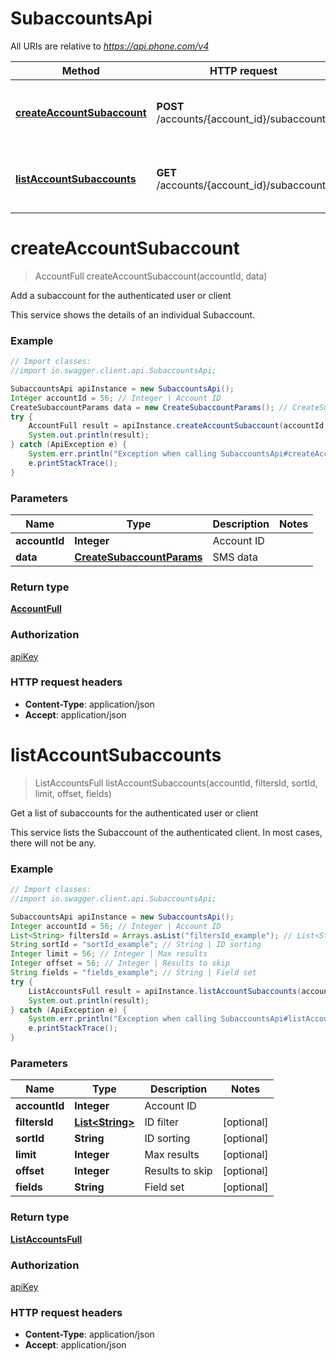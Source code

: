 # SubaccountsApi

All URIs are relative to *https://api.phone.com/v4*

Method | HTTP request | Description
------------- | ------------- | -------------
[**createAccountSubaccount**](SubaccountsApi.md#createAccountSubaccount) | **POST** /accounts/{account_id}/subaccounts | Add a subaccount for the authenticated user or client
[**listAccountSubaccounts**](SubaccountsApi.md#listAccountSubaccounts) | **GET** /accounts/{account_id}/subaccounts | Get a list of subaccounts for the authenticated user or client


<a name="createAccountSubaccount"></a>
# **createAccountSubaccount**
> AccountFull createAccountSubaccount(accountId, data)

Add a subaccount for the authenticated user or client

This service shows the details of an individual Subaccount.

### Example
```java
// Import classes:
//import io.swagger.client.api.SubaccountsApi;

SubaccountsApi apiInstance = new SubaccountsApi();
Integer accountId = 56; // Integer | Account ID
CreateSubaccountParams data = new CreateSubaccountParams(); // CreateSubaccountParams | SMS data
try {
    AccountFull result = apiInstance.createAccountSubaccount(accountId, data);
    System.out.println(result);
} catch (ApiException e) {
    System.err.println("Exception when calling SubaccountsApi#createAccountSubaccount");
    e.printStackTrace();
}
```

### Parameters

Name | Type | Description  | Notes
------------- | ------------- | ------------- | -------------
 **accountId** | **Integer**| Account ID |
 **data** | [**CreateSubaccountParams**](CreateSubaccountParams.md)| SMS data |

### Return type

[**AccountFull**](AccountFull.md)

### Authorization

[apiKey](../README.md#apiKey)

### HTTP request headers

 - **Content-Type**: application/json
 - **Accept**: application/json

<a name="listAccountSubaccounts"></a>
# **listAccountSubaccounts**
> ListAccountsFull listAccountSubaccounts(accountId, filtersId, sortId, limit, offset, fields)

Get a list of subaccounts for the authenticated user or client

This service lists the Subaccount of the authenticated client. In most cases, there will not be any.

### Example
```java
// Import classes:
//import io.swagger.client.api.SubaccountsApi;

SubaccountsApi apiInstance = new SubaccountsApi();
Integer accountId = 56; // Integer | Account ID
List<String> filtersId = Arrays.asList("filtersId_example"); // List<String> | ID filter
String sortId = "sortId_example"; // String | ID sorting
Integer limit = 56; // Integer | Max results
Integer offset = 56; // Integer | Results to skip
String fields = "fields_example"; // String | Field set
try {
    ListAccountsFull result = apiInstance.listAccountSubaccounts(accountId, filtersId, sortId, limit, offset, fields);
    System.out.println(result);
} catch (ApiException e) {
    System.err.println("Exception when calling SubaccountsApi#listAccountSubaccounts");
    e.printStackTrace();
}
```

### Parameters

Name | Type | Description  | Notes
------------- | ------------- | ------------- | -------------
 **accountId** | **Integer**| Account ID |
 **filtersId** | [**List&lt;String&gt;**](String.md)| ID filter | [optional]
 **sortId** | **String**| ID sorting | [optional]
 **limit** | **Integer**| Max results | [optional]
 **offset** | **Integer**| Results to skip | [optional]
 **fields** | **String**| Field set | [optional]

### Return type

[**ListAccountsFull**](ListAccountsFull.md)

### Authorization

[apiKey](../README.md#apiKey)

### HTTP request headers

 - **Content-Type**: application/json
 - **Accept**: application/json

